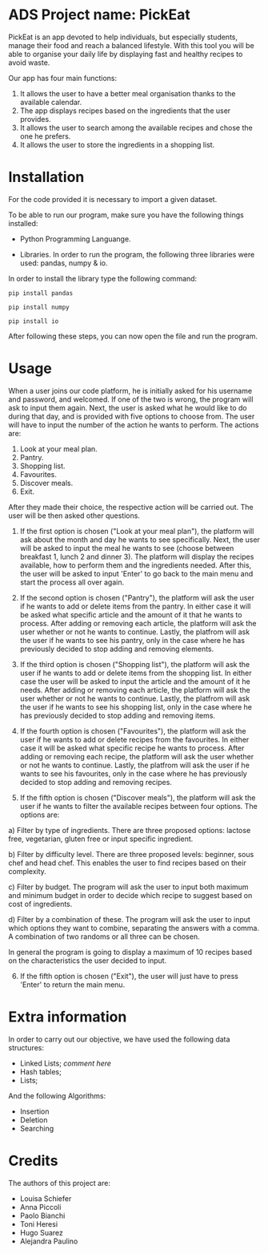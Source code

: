 # ADS Project name: PickEat
PickEat is an app devoted to help individuals, but especially students, manage their food and reach a balanced lifestyle.
With this tool you will be able to organise your daily life by displaying fast and healthy recipes to avoid waste.

Our app has four main functions:
1. It allows the user to have a better meal organisation thanks to the available calendar.
2. The app displays recipes based on the ingredients that the user provides.
3. It allows the user to search among the available recipes and chose the one he prefers.
4. It allows the user to store the ingredients in a shopping list.

# Installation 
For the code provided it is necessary to import a given dataset. 

To be able to run our program, make sure you have the following things installed:

- Python Programming Languange. 

- Libraries. In order to run the program, the following three libraries were used: pandas, numpy & io.

In order to install the library type the following command:

```pip install pandas```

```pip install numpy```

```pip install io```

After following these steps, you can now open the file and run the program.

# Usage
When a user joins our code platform, he is initially asked for his username and password, and welcomed. If one of the two is wrong, the program will ask to input them again. 
Next, the user is asked what he would like to do during that day, and is provided with five options to choose from. The user will have to input the number of the action he wants to perform. 
The actions are:
1. Look at your meal plan.
2. Pantry.
3. Shopping list.
4. Favourites.
5. Discover meals.
6. Exit.

After they made their choice, the respective action will be carried out. The user will be then asked other questions.

1. If the first option is chosen ("Look at your meal plan"), the platform will ask about the month and day he wants to see specifically.
Next, the user will be asked to input the meal he wants to see (choose between breakfast 1, lunch 2 and dinner 3).
The platform will display the recipes available, how to perform them and the ingredients needed.
After this, the user will be asked to input 'Enter' to go back to the main menu and start the process all over again.

2. If the second option is chosen ("Pantry"), the platform will ask the user if he wants to add or delete items from the pantry. In either case it will be asked what specific article and the amount of it that he wants to process. 
After adding or removing each article, the platform will ask the user whether or not he wants to continue.
Lastly, the platfrom will ask the user if he wants to see his pantry, only in the case where he has previously decided to stop adding and removing elements.

3. If the third option is chosen ("Shopping list"), the platform will ask the user if he wants to add or delete items from the shopping list. 
In either case the user will be asked to input the article and the amount of it he needs. 
After adding or removing each article, the platform will ask the user whether or not he wants to continue.
Lastly, the platfrom will ask the user if he wants to see his shopping list, only in the case where he has previously decided to stop adding and removing items.

4. If the fourth option is chosen ("Favourites"), the platform will ask the user if he wants to add or delete recipes from the favourites. In either case it will be asked what specific recipe he wants to process. 
After adding or removing each recipe, the platform will ask the user whether or not he wants to continue.
Lastly, the platfrom will ask the user if he wants to see his favourites, only in the case where he has previously decided to stop adding and removing recipes.

5. If the fifth option is chosen ("Discover meals"), the platform will ask the user if he wants to filter the available recipes between four options. 
The options are: 

a) Filter by type of ingredients. There are three proposed options: lactose free, vegetarian, gluten free or input specific ingredient. 

b) Filter by difficulty level. There are three proposed levels: beginner, sous chef and head chef. This enables the user to find recipes based on their complexity.

c) Filter by budget. The program will ask the user to input both maximum and minimum budget in order to decide which recipe to suggest based on cost of ingredients. 

d) Filter by a combination of these. The program will ask the user to input which options they want to combine, separating the answers with a comma. A combination of two randoms or all three can be chosen.
 
In general the program is going to display a maximum of 10 recipes based on the characteristics the user decided to input. 

6. If the fifth option is chosen ("Exit"), the user will just have to press 'Enter' to return the main menu.


# Extra information
In order to carry out our objective, we have used the following data structures:

- Linked Lists; *comment here*
- Hash tables;
- Lists;




And the following Algorithms:

- Insertion 
- Deletion
- Searching

# Credits
The authors of this project are:


- Louisa Schiefer
- Anna Piccoli
- Paolo Bianchi
- Toni Heresi
- Hugo Suarez
- Alejandra Paulino

